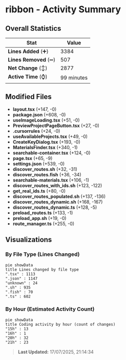 # ribbon - Activity Summary 

## Overall Statistics

| Stat                   | Value                                                             |
| ---------------------- | ----------------------------------------------------------------- |
| **Lines Added** (➕)   | 3384                                          |
| **Lines Removed** (➖) | 507                                        |
| **Net Change** (↕)    | 2877                |
| **Active Time** (⌚)   | 99 minutes |


## Modified Files
- **layout.tsx** (+147, -0)
- **package.json** (+608, -0)
- **useImageLoading.tsx** (+51, -0)
- **PreviewProjectPageButton.tsx** (+27, -0)
- **.cursorrules** (+24, -0)
- **useAvailableProjects.tsx** (+49, -0)
- **CreateKeyDialog.tsx** (+193, -0)
- **MaterialsFinder.tsx** (+340, -1)
- **searchable-container.tsx** (+124, -0)
- **page.tsx** (+65, -9)
- **settings.json** (+539, -0)
- **discover_routes.sh** (+32, -31)
- **discover_routes.fish** (+36, -34)
- **searchable-materials.tsx** (+106, -1)
- **discover_routes_with_ids.sh** (+123, -122)
- **get_real_ids.ts** (+80, -0)
- **discover_routes_populated.sh** (+137, -136)
- **discover_routes_dynamic.sh** (+168, -167)
- **discover_routes_dynamic.ts** (+128, -5)
- **preload_routes.ts** (+133, -1)
- **preload_app.sh** (+19, -0)
- **route_manager.ts** (+255, -0)

## Visualizations

### By File Type (Lines Changed)

```mermaid
pie showData
title Lines changed by file type
".tsx" : 1113
".json" : 1147
"unknown" : 24
".sh" : 935
".fish" : 70
".ts" : 602
```

### By Hour (Estimated Activity Count)

```mermaid
pie showData
title Coding activity by hour (count of changes)
"15h" : 13
"16h" : 1
"20h" : 32
"21h" : 23
```


> **Last Updated:** 17/07/2025, 21:14:34